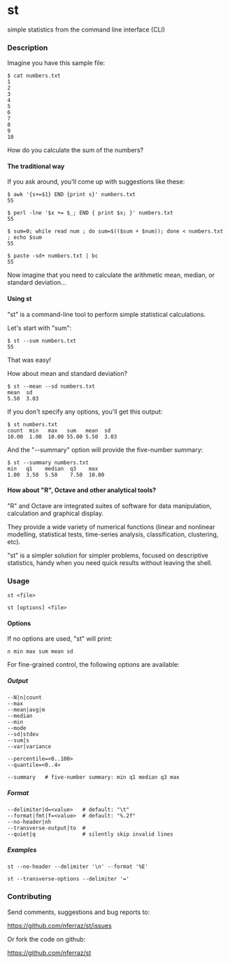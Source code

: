 st
==

simple statistics from the command line interface (CLI)

### Description

Imagine you have this sample file:

    $ cat numbers.txt
    1
    2
    3
    4
    5
    6
    7
    8
    9
    10

How do you calculate the sum of the numbers?

#### The traditional way

If you ask around, you'll come up with suggestions like these:

    $ awk '{s+=$1} END {print s}' numbers.txt
    55

    $ perl -lne '$x += $_; END { print $x; }' numbers.txt
    55

    $ sum=0; while read num ; do sum=$(($sum + $num)); done < numbers.txt ; echo $sum
    55

    $ paste -sd+ numbers.txt | bc
    55

Now imagine that you need to calculate the arithmetic mean, median,
or standard deviation...


#### Using st

"st" is a command-line tool to perform simple statistical calculations.

Let's start with "sum":

    $ st --sum numbers.txt
    55

That was easy!

How about mean and standard deviation?

    $ st --mean --sd numbers.txt
    mean  sd
    5.50  3.03

If you don't specify any options, you'll get this output:

    $ st numbers.txt
    count  min   max   sum   mean  sd
    10.00  1.00  10.00 55.00 5.50  3.03

And the "--summary" option will provide the five-number summary:

    $ st --summary numbers.txt
    min   q1    median  q3    max
    1.00  3.50  5.50    7.50  10.00


#### How about "R", Octave and other analytical tools?

"R" and Octave are integrated suites of software for data manipulation,
calculation and graphical display.

They provide a wide variety of numerical functions (linear and
nonlinear modelling, statistical tests, time-series analysis,
classification, clustering, etc).

"st" is a simpler solution for simpler problems, focused on descriptive
statistics, handy when you need quick results without leaving the shell.


### Usage

    st <file>

    st [options] <file>

#### Options

If no options are used, "st" will print:

    n min max sum mean sd

For fine-grained control, the following options are available:

##### Output

    --N|n|count
    --max
    --mean|avg|m
    --median
    --min
    --mode
    --sd|stdev
    --sum|s
    --var|variance

    --percentile=<0..100>
    --quantile=<0..4>

    --summary   # five-number summary: min q1 median q3 max

##### Format

    --delimiter|d=<value>   # default: "\t"
    --format|fmt|f=<value>  # default: "%.2f"
    --no-header|nh
    --transverse-output|to  #
    --quiet|q               # silently skip invalid lines

##### Examples

    st --no-header --delimiter '\n' --format '%E'

    st --transverse-options --delimiter '='


### Contributing

Send comments, suggestions and bug reports to:

https://github.com/nferraz/st/issues

Or fork the code on github:

https://github.com/nferraz/st

